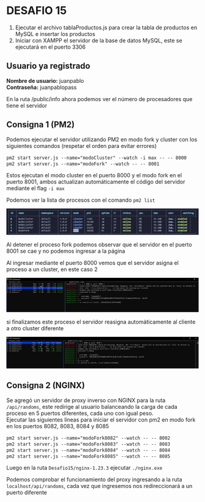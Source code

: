 # DESAFIO 15

1. Ejecutar el archivo tablaProductos.js para crear la tabla de productos en MySQL e insertar los productos
2. Iniciar con XAMPP el servidor de la base de datos MySQL, este se ejecutará en el puerto 3306

## Usuario ya registrado

**Nombre de usuario:** juanpablo <br/>
**Contraseña:** juanpablopass

En la ruta /public/info ahora podemos ver el número de procesadores que tiene el servidor <br/>

## Consigna 1 (PM2)

Podemos ejecutar el servidor utilizando PM2 en modo fork y cluster con los siguientes comandos (respetar el orden para evitar errores) <br/>

```
pm2 start server.js --name="modoCluster" --watch -i max -- -- 8000
pm2 start server.js --name="modoFork" --watch -- -- 8001
```

Estos ejecutan el modo cluster en el puerto 8000 y el modo fork en el puerto 8001, ambos actualizan automáticamente el código del servidor mediante el flag `-i max` <br/>

Podemos ver la lista de procesos con el comando `pm2 list` <br/>

![Lista de procesos](images/pm2Procesos.JPG)

Al detener el proceso fork podemos observar que el servidor en el puerto 8001 se cae y no podemos ingresar a la página <br/>

Al ingresar mediante el puerto 8000 vemos que el servidor asigna el proceso a un cluster, en este caso 2 <br/>

![Cluster ejemplo](images/pm2Cluster1.JPG)

si finalizamos este proceso el servidor reasigna automáticamente al cliente a otro cluster diferente <br/>

![Cluster reasignado](images/pm2Cluster2.JPG)

## Consigna 2 (NGINX)

Se agregó un servidor de proxy inverso con NGINX para la ruta `/api/randoms`, este redirige al usuario balanceando la carga de cada proceso en 5 puertos diferentes, cada uno con igual peso. <br/>
Ejecutar las siguientes líneas para iniciar el servidor con pm2 en modo fork en los puertos 8082, 8083, 8084 y 8085 <br/>

```
pm2 start server.js --name="modoFork8082" --watch -- -- 8002
pm2 start server.js --name="modoFork8083" --watch -- -- 8083
pm2 start server.js --name="modoFork8084" --watch -- -- 8084
pm2 start server.js --name="modoFork8085" --watch -- -- 8085

```

Luego en la ruta `Desafio15/nginx-1.23.3` ejecutar `./nginx.exe` <br/>

Podemos comprobar el funcionamiento del proxy ingresando a la ruta `localhost/api/randoms`, cada vez que ingresemos nos redireccionará a un puerto diferente
